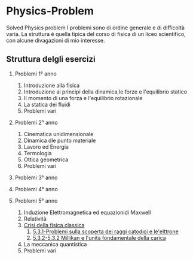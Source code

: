 # Physics-Problem
Solved Physics problem 
I problemi sono di ordine generale e di difficoltà varia. La struttura è quella tipica del corso di fisica di un liceo scientifico, con alcune divagazioni di mio interesse.

## Struttura delgli esercizi

1. Problemi 1° anno
    1. Introduzione alla fisica
    2. Introduzione ai principi della dinamica,le forze e l'equilibrio statico
    3. Il momento di una forza e l'equilibrio rotazionale
    4. La statica dei fluidi
    5. Problemi vari
1. Problemi 2° anno
    1. Cinematica unidimensionale
    2. Dinamica dle punto materiale
    3. Lavoro ed Energia
    4. Termologia
    5. Ottica geometrica
    6. Problemi vari
1. Problemi 3° anno

1. Problemi 4° anno

1. Problemi 5° anno
    1. Induzione Elettromagnetica ed equazionidi Maxwell
    2. Relatività
    3. [Crisi della fisica classica](https://github.com/massimobosetti/Physics-Problem/tree/master/5.3%20Crisi%20della%20fisica%20classica)
        1. [5.3.1-Problemi sulla scoperta dei raggi catodici e le'elttrone](https://github.com/massimobosetti/Physics-Problem/blob/master/5.3%20Crisi%20della%20fisica%20classica/5.3.1%20Problemi%20sulla%20crisi%20della%20fisica%20classica%20-%20Problemi%20su%20scoperta%20raggi%20catodici%20e%20la%20scoperta%20dell'elettrone.ipynb)
        1. [5.3.2-5.3.2 Millikan e l'unità fondamentale della carica](https://github.com/massimobosetti/Physics-Problem/blob/master/5.3%20Crisi%20della%20fisica%20classica/5.3.2%20L'epserimento%20di%20Millikan%20e%20l'unit%C3%A0%20fondamentale%20della%20carica.ipynb)
    4. La meccanica quantistica
    5. Problemi vari




